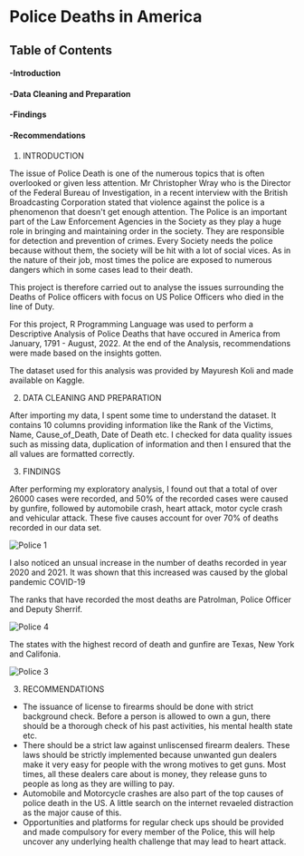 # Police Deaths in America
## Table of Contents 
#### -Introduction
#### -Data Cleaning and Preparation
#### -Findings
#### -Recommendations

1. INTRODUCTION

The issue of Police Death is one of the numerous topics that is often overlooked or given less attention. Mr Christopher Wray who is the Director of the Federal Bureau of Investigation, in a recent interview with the British Broadcasting Corporation stated that violence against the police is a phenomenon that doesn't get enough attention. The Police is an important part of the Law Enforcement Agencies in the Society as they play a huge role in bringing and maintaining order in the society. They are responsible for detection and prevention of crimes. Every Society needs the police because without them, the society will be hit with a lot of social vices.
As in the nature of their job, most times the police are exposed to numerous dangers which in some cases lead to their death. 

This project is therefore carried out to analyse the issues surrounding the Deaths of Police officers with focus on US Police Officers who died in the line of Duty. 

For this project, R Programming Language was used to perform a Descriptive Analysis of Police Deaths that have occured in America from January, 1791 - August, 2022. At the end of the Analysis, recommendations were made based on the insights gotten.

The dataset used for this analysis was provided by Mayuresh Koli and made available on Kaggle.

2. DATA CLEANING AND PREPARATION

After importing my data, I spent some time to understand the dataset. It contains 10 columns providing information like the Rank of the Victims, Name, Cause_of_Death, Date of Death etc. I  checked for data quality issues such as missing data,  duplication of information and then I ensured that the all values are formatted correctly. 

3. FINDINGS

After performing my exploratory analysis,  I found out that a total of over 26000 cases were recorded, and 50% of the recorded cases were caused by gunfire, followed by automobile crash, heart attack, motor cycle crash and vehicular attack. These five causes account for over 70% of deaths recorded in our data set. 

![Police 1](https://user-images.githubusercontent.com/95935148/204861182-ba564a7d-09e6-48cf-9634-3a83737e5175.PNG)

I also noticed an unsual increase in the number of deaths recorded in year 2020 and 2021. It was shown that this increased was caused by the global pandemic COVID-19

The ranks that have recorded the most deaths are Patrolman, Police Officer and Deputy Sherrif.

![Police 4](https://user-images.githubusercontent.com/95935148/204866670-c7ea9c66-14e1-4367-a070-eaa2314d2f23.PNG)

The states with the highest record of death and gunfire are Texas, New York and Califonia. 

![Police 3](https://user-images.githubusercontent.com/95935148/204868074-af620052-d8f4-4e70-9150-fd7628cace38.PNG)


3. RECOMMENDATIONS

- The issuance of license to firearms should be done with strict background check. Before a person is allowed to own a gun, there should be a thorough check of his past activities, his mental health state etc.
- There should be a strict law against unliscensed firearm dealers. These laws should be strictly implemented because unwanted gun dealers make it very easy for people with the wrong motives to get guns. Most times, all these dealers care about is money, they release guns to people as long as they are willing to pay.
- Automobile and Motorcycle crashes are also part of the top causes of police death in the US. A little search on the internet revaeled distraction as the major cause of this. 
- Opportunities and platforms for regular check ups should be provided and made compulsory for every member of the Police, this will help uncover any underlying health challenge that may lead to heart attack.







